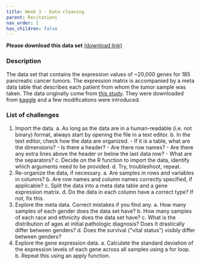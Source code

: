 ```yaml
---
title: Week 3 - Data cleaning
parent: Recitations
nav_order: 1
has_children: false
---
```




**Please download this data set** [(download link)](https://github.com/kriscgun/xdasi-bio-2021/blob/main/docs/recitations/week_3_recitation_data.gct)

### Description

The data set that contains the expression values of ~20,000 genes for 185 pancreatic cancer tumors. The expression matrix is accompanied by a meta data table that describes each patient from whom the tumor sample was taken.
The data originally come from [this study](https://www.ncbi.nlm.nih.gov/pmc/articles/PMC6084949/). They were downloaded from [kaggle](https://www.kaggle.com/abhiparashar/cancer-prediction/version/1) and a few modifications were introduced.

### List of challenges

1. Import the data.
	a. As long as the data are in a human-readable (i.e. not binary) format, always start by opening the file in a text editor.
	b. In the text editor, check how the data are organized.
		- If it is a table, what are the dimensions?
		- Is there a header?
		- Are there row names?
		- Are there any extra lines above the header or below the last data row?
		- What are the separators?
	c. Decide on the R function to import the data, identify which arguments need to be provided.
	d. Try, troubleshoot, repeat.
2. Re-organize the data, if necessary.
	a. Are samples in rows and variables in columns?
	b. Are row names and column names correctly specified, if applicable?
	c. Split the data into a meta data table and a gene expression matrix.
	d. Do the data in each column have a correct type? If not, fix this.
3. Explore the meta data. Correct mistakes if you find any.
	a. How many samples of each gender does the data set have?
	b. How many samples of each race and ethnicity does the data set have?
	c. What is the distribution of ages at initial pathologic diagnosis? Does it drastically differ between genders?
	d. Does the survival ("vital status") visibly differ between genders?
4. Explore the gene expression data.
	a. Calculate the standard deviation of the expression levels of each gene across all samples using a for loop.
	b. Repeat this using an apply function.
